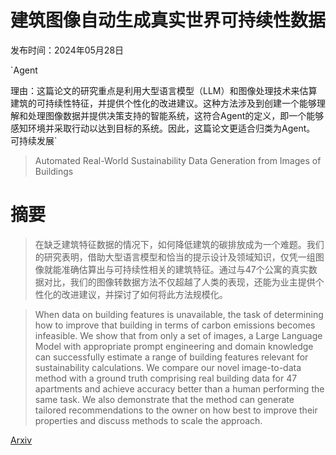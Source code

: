 # 建筑图像自动生成真实世界可持续性数据

发布时间：2024年05月28日

`Agent

理由：这篇论文的研究重点是利用大型语言模型（LLM）和图像处理技术来估算建筑的可持续性特征，并提供个性化的改进建议。这种方法涉及到创建一个能够理解和处理图像数据并提供决策支持的智能系统，这符合Agent的定义，即一个能够感知环境并采取行动以达到目标的系统。因此，这篇论文更适合归类为Agent。` `可持续发展`

> Automated Real-World Sustainability Data Generation from Images of Buildings

# 摘要

> 在缺乏建筑特征数据的情况下，如何降低建筑的碳排放成为一个难题。我们的研究表明，借助大型语言模型和恰当的提示设计及领域知识，仅凭一组图像就能准确估算出与可持续性相关的建筑特征。通过与47个公寓的真实数据对比，我们的图像转数据方法不仅超越了人类的表现，还能为业主提供个性化的改进建议，并探讨了如何将此方法规模化。

> When data on building features is unavailable, the task of determining how to improve that building in terms of carbon emissions becomes infeasible. We show that from only a set of images, a Large Language Model with appropriate prompt engineering and domain knowledge can successfully estimate a range of building features relevant for sustainability calculations. We compare our novel image-to-data method with a ground truth comprising real building data for 47 apartments and achieve accuracy better than a human performing the same task. We also demonstrate that the method can generate tailored recommendations to the owner on how best to improve their properties and discuss methods to scale the approach.

[Arxiv](https://arxiv.org/abs/2405.18064)